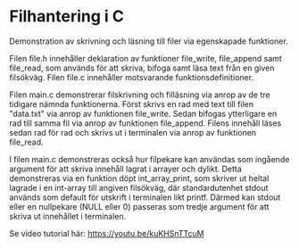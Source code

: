 # Filhantering i C
Demonstration av skrivning och läsning till filer via egenskapade funktioner.

Filen file.h innehåller deklaration av funktioner file_write, file_append samt file_read, som används för att skriva, bifoga samt läsa text från en
given filsökväg. Filen file.c innehåller motsvarande funktionsdefinitioner.

Filen main.c demonstrerar filskrivning och filläsning via anrop av de tre tidigare nämnda funktionerna.
Först skrivs en rad med text till filen "data.txt" via anrop av funktionen file_write. Sedan bifogas ytterligare en rad till samma fil via anrop av
funktionen file_append. Filens innehåll läses sedan rad för rad och skrivs ut i terminalen via anrop av funktionen file_read. 

I filen main.c demonstreras också hur filpekare kan användas som ingående argument för att skriva innehåll lagrat i arrayer och dylikt. Detta
demonstreras via en funktion döpt int_array_print, som skriver ut heltal lagrade i en int-array till angiven filsökväg, där standardutenhet stdout
används som default för utskrift i terminalen likt printf. Därmed kan stdout eller en nullpekare (NULL eller 0) passeras som tredje argument för att
skriva ut innehållet i terminalen.

Se video tutorial här:
https://youtu.be/kuKHSnTTcuM